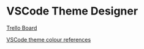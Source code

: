# VSCode Theme Designer

[Trello Board](https://trello.com/b/daeuZRZT/vscode-theme-designer)


[VSCode theme colour references](https://code.visualstudio.com/api/references/theme-color)
